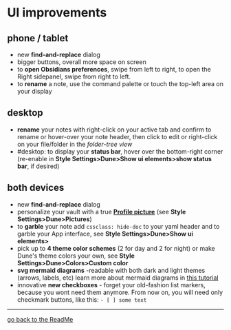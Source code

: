 # UI improvements
## phone / tablet
- new **find-and-replace** dialog
- bigger buttons, overall more space on screen
- to **open Obsidians preferences**, swipe from left to right, to open the Right sidepanel, swipe from right to left.
- to **rename** a note, use the command palette or touch the top-left area on your display

## desktop
- **rename** your notes with right-click on your active tab and confirm to rename or hover-over your note header, then click to edit or right-click on your file/folder in the *folder-tree view*
- #desktop: to display your **status bar**, hover over the bottom-right corner (re-enable in **Style Settings>Dune>Show ui elements>show status bar**, if desired)

## both devices
- new **find-and-replace** dialog
- personalize your vault with a true [**Profile picture**](https://github.com/Jopp-gh/Obsidian-Dune84/blob/main/Wiki/Profile.md) (see **Style Settings>Dune>Pictures**)
- to **garble** your note add `cssclass: hide-doc` to your yaml header and to garble your App interface, see **Style Settings>Dune>Show ui elements>**
- pick up to **4 theme color schemes** (2 for day and 2 for night) or make Dune's theme colors your own, see **Style Settings>Dune>Colors>Custom color**
- **svg mermaid diagrams** -readable with both dark and light themes (arrows, labels, etc) learn more about mermaid diagrams in [this tutorial](https://mermaid.js.org/syntax/flowchart.html)
- innovative **new checkboxes** - forget your old-fashion list markers, because you wont need them anymore. From now on, you will need only checkmark buttons, like this: `- [ ] some text`


---
[go back to the ReadMe](https://github.com/Jopp-gh/Obsidian-Dune84/tree/main)

